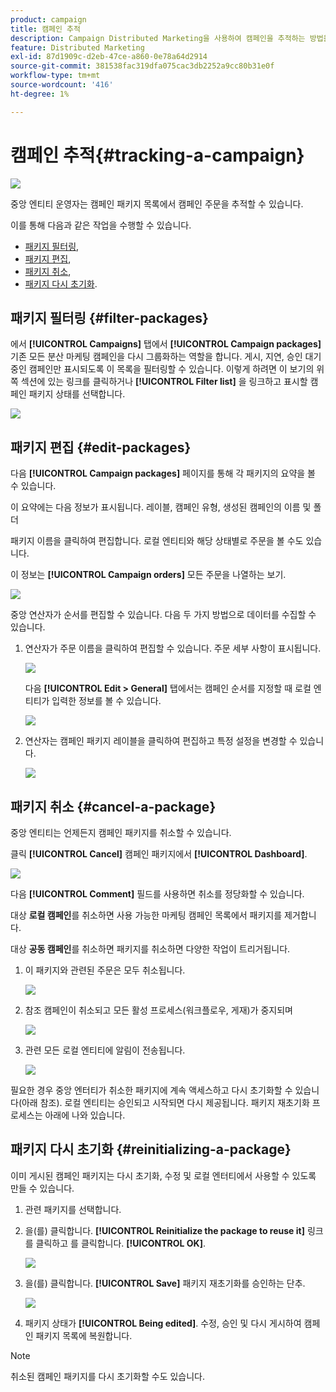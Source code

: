 ```yaml
---
product: campaign
title: 캠페인 추적
description: Campaign Distributed Marketing을 사용하여 캠페인을 추적하는 방법을 알아봅니다
feature: Distributed Marketing
exl-id: 87d1909c-d2eb-47ce-a860-0e78a64d2914
source-git-commit: 381538fac319dfa075cac3db2252a9cc80b31e0f
workflow-type: tm+mt
source-wordcount: '416'
ht-degree: 1%

---
```


# 캠페인 추적{#tracking-a-campaign}

![](../../assets/v7-only.svg)

중앙 엔티티 운영자는 캠페인 패키지 목록에서 캠페인 주문을 추적할 수 있습니다.

이를 통해 다음과 같은 작업을 수행할 수 있습니다.

* [패키지 필터링](#filter-packages),
* [패키지 편집](#edit-packages),
* [패키지 취소](#cancel-a-package),
* [패키지 다시 초기화](#reinitializing-a-package).

## 패키지 필터링 {#filter-packages}

에서 **[!UICONTROL Campaigns]** 탭에서 **[!UICONTROL Campaign packages]** 기존 모든 분산 마케팅 캠페인을 다시 그룹화하는 역할을 합니다. 게시, 지연, 승인 대기 중인 캠페인만 표시되도록 이 목록을 필터링할 수 있습니다. 이렇게 하려면 이 보기의 위쪽 섹션에 있는 링크를 클릭하거나 **[!UICONTROL Filter list]** 을 링크하고 표시할 캠페인 패키지 상태를 선택합니다.

![](assets/mkg_dist_catalog_filter.png)

## 패키지 편집 {#edit-packages}

다음 **[!UICONTROL Campaign packages]** 페이지를 통해 각 패키지의 요약을 볼 수 있습니다.

이 요약에는 다음 정보가 표시됩니다. 레이블, 캠페인 유형, 생성된 캠페인의 이름 및 폴더

패키지 이름을 클릭하여 편집합니다. 로컬 엔티티와 해당 상태별로 주문을 볼 수도 있습니다.

이 정보는 **[!UICONTROL Campaign orders]** 모든 주문을 나열하는 보기.

![](assets/mkg_dist_catalog_op_command_details.png)

중앙 연산자가 순서를 편집할 수 있습니다. 다음 두 가지 방법으로 데이터를 수집할 수 있습니다.

1. 연산자가 주문 이름을 클릭하여 편집할 수 있습니다. 주문 세부 사항이 표시됩니다.

   ![](assets/mkg_dist_catalog_op_command_edit1.png)

   다음 **[!UICONTROL Edit > General]** 탭에서는 캠페인 순서를 지정할 때 로컬 엔티티가 입력한 정보를 볼 수 있습니다.

   ![](assets/mkg_dist_catalog_op_command_edit1a.png)

1. 연산자는 캠페인 패키지 레이블을 클릭하여 편집하고 특정 설정을 변경할 수 있습니다.

   ![](assets/mkg_dist_catalog_op_command_edit2.png)

## 패키지 취소 {#cancel-a-package}

중앙 엔티티는 언제든지 캠페인 패키지를 취소할 수 있습니다.

클릭 **[!UICONTROL Cancel]** 캠페인 패키지에서 **[!UICONTROL Dashboard]**.

![](assets/mkg_dist_cancel_op_from_dashboard.png)

다음 **[!UICONTROL Comment]** 필드를 사용하면 취소를 정당화할 수 있습니다.

대상 **로컬 캠페인**&#x200B;를 취소하면 사용 가능한 마케팅 캠페인 목록에서 패키지를 제거합니다.

대상 **공동 캠페인**&#x200B;를 취소하면 패키지를 취소하면 다양한 작업이 트리거됩니다.

1. 이 패키지와 관련된 주문은 모두 취소됩니다.

   ![](assets/mkg_dist_mutual_op_cancelled.png)

1. 참조 캠페인이 취소되고 모든 활성 프로세스(워크플로우, 게재)가 중지되며

   ![](assets/mkg_dist_mutual_op_cancelled1.png)

1. 관련 모든 로컬 엔티티에 알림이 전송됩니다.

   ![](assets/mkg_dist_mutual_op_cancelled2.png)

필요한 경우 중앙 엔터티가 취소한 패키지에 계속 액세스하고 다시 초기화할 수 있습니다(아래 참조). 로컬 엔티티는 승인되고 시작되면 다시 제공됩니다. 패키지 재초기화 프로세스는 아래에 나와 있습니다.

## 패키지 다시 초기화 {#reinitializing-a-package}

이미 게시된 캠페인 패키지는 다시 초기화, 수정 및 로컬 엔터티에서 사용할 수 있도록 만들 수 있습니다.

1. 관련 패키지를 선택합니다.
1. 을(를) 클릭합니다. **[!UICONTROL Reinitialize the package to reuse it]** 링크를 클릭하고 를 클릭합니다. **[!UICONTROL OK]**.

   ![](assets/mkg_dist_mutual_op_reinit.png)

1. 을(를) 클릭합니다. **[!UICONTROL Save]** 패키지 재초기화를 승인하는 단추.

   ![](assets/mkg_dist_mutual_op_reinit2.png)

1. 패키지 상태가 **[!UICONTROL Being edited]**. 수정, 승인 및 다시 게시하여 캠페인 패키지 목록에 복원합니다.

>[!NOTE]
>
>취소된 캠페인 패키지를 다시 초기화할 수도 있습니다.
